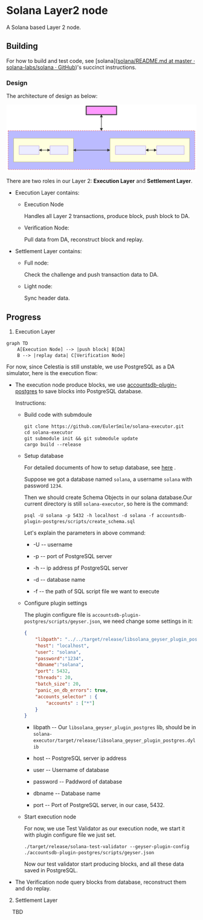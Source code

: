 # Solana Layer2 node

A Solana based Layer 2 node. 

## Building

For how to build and test code, see [solana]([solana/README.md at master · solana-labs/solana · GitHub](https://github.com/solana-labs/solana/blob/master/README.md))'s succinct instructions.

### Design

The architecture of design as below:

![Architecture](./architecture-diagram.svg)

There are two roles in our Layer 2: __Execution Layer__ and __Settlement Layer__.

* Execution Layer contains:
  
  * Execution Node
    
    Handles all Layer 2 transactions, produce block, push block to DA. 
  
  * Verification Node:
    
    Pull data from DA, reconstruct block and replay.

* Settlement Layer contains:
  
  * Full node:
    
    Check the challenge and push transaction data to DA.
  
  * Light node:
    
    Sync header data.

## Progress

1. Execution Layer

```mermaid
graph TD
    A[Execution Node] --> |push block| B[DA]
    B --> |replay data| C[Verification Node]
```

   For now, since Celestia is still unstable, we use PostgreSQL as a DA simulator, here is the execution flow:

* The execution node produce blocks, we use [accountsdb-plugin-postgres](https://github.com/EulerSmile/solana-accountsdb-plugin-postgres) to save blocks into PostgreSQL database.
  
  Instructions:
  
  * Build code with submdoule
    
    ```
    git clone https://github.com/EulerSmile/solana-executor.git
    cd solana-executor
    git submodule init && git submodule update
    cargo build --release
    ```
  
  * Setup database
    
    For detailed documents of how to setup database, see [here](https://github.com/EulerSmile/solana-accountsdb-plugin-postgres#database-setup) .
    
    Suppose we got a database named `solana`, a username `solana` with password `1234`. 
    
    Then we should create Schema Objects in our solana  database.Our current directory is still `solana-executor`, so here is the command:
    
    ```shell
    psql -U solana -p 5432 -h localhost -d solana -f accountsdb-plugin-postgres/scripts/create_schema.sql
    ```
    
    Let's explain the parameters in above command:
    
    * -U -- username
    
    * -p -- port of PostgreSQL server
    
    * -h -- ip address pf PostgreSQL server
    
    * -d -- database name
    
    * -f -- the path of SQL script file we want to execute
  
  * Configure plugin settings
    
    The plugin configure file is `accountsdb-plugin-postgres/scripts/geyser.json`, we need change some settings in it:
    
    ```json
    {
        "libpath": "../../target/release/libsolana_geyser_plugin_postgres.dylib",
        "host": "localhost",
        "user": "solana",
        "password":"1234",
        "dbname":"solana",
        "port": 5432,
        "threads": 20,
        "batch_size": 20,
        "panic_on_db_errors": true,
        "accounts_selector" : {
            "accounts" : ["*"]
        }
    }
    ```
    
    * libpath -- Our `libsolana_geyser_plugin_postgres` lib, should be in `solana-executor/target/release/libsolana_geyser_plugin_postgres.dylib`
    
    * host -- PostgreSQL server ip address
    
    * user -- Username of database
    
    * password -- Paddword of database
    
    * dbname -- Database name
    
    * port -- Port of PostgreSQL server, in our case, 5432.
  
  * Start execution node
    
    For now, we use Test Validator as our execution node, we start it with plugin configure file we just set.
    
    ```shell
    ./target/release/solana-test-validator --geyser-plugin-config ./accountsdb-plugin-postgres/scripts/geyser.json
    ```
    
    Now our test validator start producing blocks, and all these data saved in PostgreSQL.

* The Verification node query blocks from database, reconstruct them and do replay.
2. Settlement Layer

    TBD
